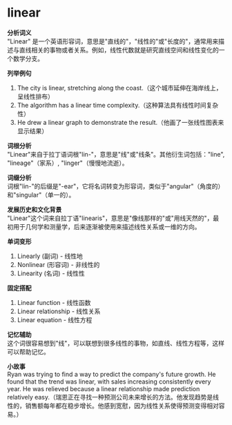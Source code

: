 # linear

**分析词义**  
"Linear" 是一个英语形容词，意思是"直线的"，"线性的"或"长度的"，通常用来描述与直线相关的事物或者关系。例如，线性代数就是研究直线空间和线性变化的一个数学分支。

  

**列举例句**

  

1.  The city is linear, stretching along the coast.（这个城市延伸在海岸线上，呈线性排布）
2.  The algorithm has a linear time complexity.（这种算法具有线性时间复杂性）
3.  He drew a linear graph to demonstrate the result.（他画了一张线性图表来显示结果）

  

**词根分析**  
"Linear"来自于拉丁语词根"lin-"，意思是"线"或"线条"。其他衍生词包括："line", "lineage"（家系）, "linger"（慢慢地流逝）。

  

**词缀分析**  
词根"lin-"的后缀是"-ear"，它将名词转变为形容词，类似于"angular"（角度的）和"singular"（单一的）。

  

**发展历史和文化背景**  
"Linear"这个词来自拉丁语"linearis"，意思是"像线那样的"或"用线天然的"，最初用于几何学和测量学，后来逐渐被使用来描述线性关系或一维的方向。

  

**单词变形**

  

1.  Linearly (副词) - 线性地
2.  Nonlinear (形容词) - 非线性的
3.  Linearity (名词) - 线性性

  

**固定搭配**

  

1.  Linear function - 线性函数
2.  Linear relationship - 线性关系
3.  Linear equation - 线性方程

  

**记忆辅助**  
这个词很容易想到"线"，可以联想到很多线性的事物，如直线、线性方程等，这样可以帮助记忆。

  

**小故事**  
Ryan was trying to find a way to predict the company's future growth. He found that the trend was linear, with sales increasing consistently every year. He was relieved because a linear relationship made prediction relatively easy.（瑞恩正在寻找一种预测公司未来增长的方法。他发现趋势是线性的，销售额每年都在稳步增长。他感到宽慰，因为线性关系使得预测变得相对容易。）
